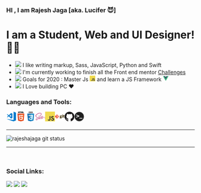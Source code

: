 ### HI , I am Rajesh Jaga [aka. Lucifer &#128520;]

# I am a Student, Web and UI Designer! &#x1F3A8;&#x1F4D8;

- <img width="15px" src="https://emojipedia-us.s3.dualstack.us-west-1.amazonaws.com/thumbs/160/apple/237/books_1f4da.png"> I like writing markup, Sass, JavaScript, Python and Swift
- <img width="15px" src="https://emojipedia-us.s3.dualstack.us-west-1.amazonaws.com/thumbs/160/apple/237/flexed-biceps_1f4aa.png"> I'm currently working to finish all the Front end mentor [Challenges](https://www.frontendmentor.io)
- <img width="15px" src="https://emojipedia-us.s3.dualstack.us-west-1.amazonaws.com/thumbs/160/apple/237/trophy_1f3c6.png"> Goals for 2020 : Master Js <img alt="JavaScript" width="15px" src="https://raw.githubusercontent.com/github/explore/80688e429a7d4ef2fca1e82350fe8e3517d3494d/topics/javascript/javascript.png" /> and learn a JS Framework <img  alt="JavaScript" width="15 px" src="https://raw.githubusercontent.com/github/explore/80688e429a7d4ef2fca1e82350fe8e3517d3494d/topics/vue/vue.png" />
- <img width="15px" src="https://emojipedia-us.s3.dualstack.us-west-1.amazonaws.com/thumbs/160/apple/237/desktop-computer_1f5a5.png"> I Love building PC &#10084;&#65039;

### Languages and Tools:

<img align="left"  alt="Visual Studio Code" width="26px" src="https://raw.githubusercontent.com/github/explore/80688e429a7d4ef2fca1e82350fe8e3517d3494d/topics/visual-studio-code/visual-studio-code.png" />
<img align="left" margin-right="5px" alt="HTML5" width="26px" src="https://raw.githubusercontent.com/github/explore/80688e429a7d4ef2fca1e82350fe8e3517d3494d/topics/html/html.png" />
<img align="left" alt="CSS3" width="26px" src="https://raw.githubusercontent.com/github/explore/80688e429a7d4ef2fca1e82350fe8e3517d3494d/topics/css/css.png" />
<img align="left" alt="Sass" width="26px" src="https://raw.githubusercontent.com/github/explore/80688e429a7d4ef2fca1e82350fe8e3517d3494d/topics/sass/sass.png" />
<img align="left" alt="JavaScript" width="26px" src="https://raw.githubusercontent.com/github/explore/80688e429a7d4ef2fca1e82350fe8e3517d3494d/topics/javascript/javascript.png" />
<img align="left" alt="Git" width="26px" src="https://raw.githubusercontent.com/github/explore/80688e429a7d4ef2fca1e82350fe8e3517d3494d/topics/git/git.png" />
<img align="left" alt="GitHub" width="26px" src="https://raw.githubusercontent.com/github/explore/78df643247d429f6cc873026c0622819ad797942/topics/github/github.png" />
<img align="left" alt="HTML5" width="26px" src="https://raw.githubusercontent.com/github/explore/80688e429a7d4ef2fca1e82350fe8e3517d3494d/topics/terminal/terminal.png" />

<br/>

<br/>

---

<img alt="rajeshajaga git status" src="https://github-readme-stats.vercel.app/api?username=rajeshjaga&show_icons=true&hide_border=true">

---


<br/>


### Social Links:

[<img align="left"  width="20px" src="https://cdn.jsdelivr.net/npm/simple-icons@v3/icons/instagram.svg" />][instagram]

[<img align="left" width="20px" src="https://cdn.jsdelivr.net/npm/simple-icons@v3/icons/twitter.svg">][twitter]

[<img  align="left" width="20px"  src="https://cdn.jsdelivr.net/npm/simple-icons@3.3.0/icons/gmail.svg">][mail]

[instagram]: https://www.instagram.com/the_13een/
[twitter]: https://twitter.com/rajaga223
[mail]: mailto:rajaga223@gmail.com
